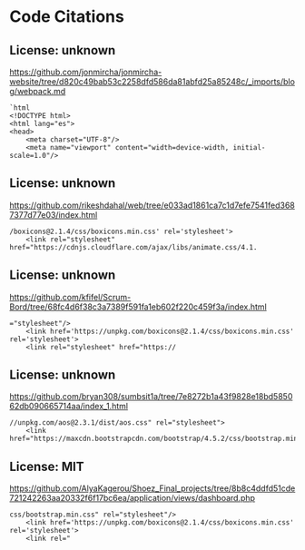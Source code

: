 # Code Citations

## License: unknown
https://github.com/jonmircha/jonmircha-website/tree/d820c49bab53c2258dfd586da81abfd25a85248c/_imports/blog/webpack.md

```
`html
<!DOCTYPE html>
<html lang="es">
<head>
    <meta charset="UTF-8"/>
    <meta name="viewport" content="width=device-width, initial-scale=1.0"/>
```


## License: unknown
https://github.com/rikeshdahal/web/tree/e033ad1861ca7c1d7efe7541fed3687377d77e03/index.html

```
/boxicons@2.1.4/css/boxicons.min.css' rel='stylesheet'>
    <link rel="stylesheet" href="https://cdnjs.cloudflare.com/ajax/libs/animate.css/4.1.
```


## License: unknown
https://github.com/kfifel/Scrum-Bord/tree/68fc4d6f38c3a7389f591fa1eb602f220c459f3a/index.html

```
="stylesheet"/>
    <link href='https://unpkg.com/boxicons@2.1.4/css/boxicons.min.css' rel='stylesheet'>
    <link rel="stylesheet" href="https://
```


## License: unknown
https://github.com/bryan308/sumbsit1a/tree/7e8272b1a43f9828e18bd585062db090665714aa/index_1.html

```
//unpkg.com/aos@2.3.1/dist/aos.css" rel="stylesheet">
    <link href="https://maxcdn.bootstrapcdn.com/bootstrap/4.5.2/css/bootstrap.min.
```


## License: MIT
https://github.com/AlyaKagerou/Shoez_Final_projects/tree/8b8c4ddfd51cde721242263aa20332f6f17bc6ea/application/views/dashboard.php

```
css/bootstrap.min.css" rel="stylesheet"/>
    <link href='https://unpkg.com/boxicons@2.1.4/css/boxicons.min.css' rel='stylesheet'>
    <link rel="
```

